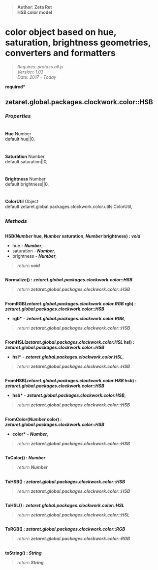 > __Author: Zeta Ret__  
> __HSB color model__  
# color object based on hue, saturation, brightness geometries, converters and formatters  
> *Requires: protoss.all.js*  
> *Version: 1.03*  
> *Date: 2017 - Today*  

__required*__

## zetaret.global.packages.clockwork.color::HSB  

### *Properties*  

#  
__Hue__ Number  
default hue||0,   

#  
__Saturation__ Number  
default saturation||0,   

#  
__Brightness__ Number  
default brightness||0,   

#  
__ColorUtil__ Object  
default zetaret.global.packages.clockwork.color.utils.ColorUtil,   


##  
### *Methods*  

##  
__HSB(*Number* hue, *Number* saturation, *Number* brightness) : *void*__  
  
- hue - __*Number*__,   
- saturation - __*Number*__,   
- brightness - __*Number*__,   
> *return __void__*  

##  
__Normalize() : *zetaret.global.packages.clockwork.color::HSB*__  
  
> *return __zetaret.global.packages.clockwork.color::HSB__*  

##  
__FromRGB(*zetaret.global.packages.clockwork.color.RGB* rgb) : *zetaret.global.packages.clockwork.color::HSB*__  
  
- __rgb*__ - __*zetaret.global.packages.clockwork.color.RGB*__,   
> *return __zetaret.global.packages.clockwork.color::HSB__*  

##  
__FromHSL(*zetaret.global.packages.clockwork.color.HSL* hsl) : *zetaret.global.packages.clockwork.color::HSB*__  
  
- __hsl*__ - __*zetaret.global.packages.clockwork.color.HSL*__,   
> *return __zetaret.global.packages.clockwork.color::HSB__*  

##  
__FromHSB(*zetaret.global.packages.clockwork.color.HSB* hsb) : *zetaret.global.packages.clockwork.color::HSB*__  
  
- __hsb*__ - __*zetaret.global.packages.clockwork.color.HSB*__,   
> *return __zetaret.global.packages.clockwork.color::HSB__*  

##  
__FromColor(*Number* color) : *zetaret.global.packages.clockwork.color::HSB*__  
  
- __color*__ - __*Number*__,   
> *return __zetaret.global.packages.clockwork.color::HSB__*  

##  
__ToColor() : *Number*__  
  
> *return __Number__*  

##  
__ToHSB() : *zetaret.global.packages.clockwork.color::HSB*__  
  
> *return __zetaret.global.packages.clockwork.color::HSB__*  

##  
__ToHSL() : *zetaret.global.packages.clockwork.color::HSL*__  
  
> *return __zetaret.global.packages.clockwork.color::HSL__*  

##  
__ToRGB() : *zetaret.global.packages.clockwork.color::RGB*__  
  
> *return __zetaret.global.packages.clockwork.color::RGB__*  

##  
__toString() : *String*__  
  
> *return __String__*  

